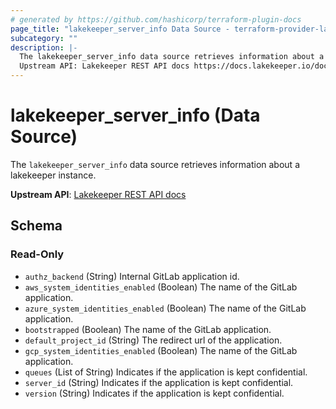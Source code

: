 ```yaml
---
# generated by https://github.com/hashicorp/terraform-plugin-docs
page_title: "lakekeeper_server_info Data Source - terraform-provider-lakekeeper"
subcategory: ""
description: |-
  The lakekeeper_server_info data source retrieves information about a lakekeeper instance.
  Upstream API: Lakekeeper REST API docs https://docs.lakekeeper.io/docs/nightly/api/management/#tag/server/operation/get_server_info
---
```


# lakekeeper_server_info (Data Source)

The `lakekeeper_server_info` data source retrieves information about a lakekeeper instance.

**Upstream API**: [Lakekeeper REST API docs](https://docs.lakekeeper.io/docs/nightly/api/management/#tag/server/operation/get_server_info)



<!-- schema generated by tfplugindocs -->
## Schema

### Read-Only

- `authz_backend` (String) Internal GitLab application id.
- `aws_system_identities_enabled` (Boolean) The name of the GitLab application.
- `azure_system_identities_enabled` (Boolean) The name of the GitLab application.
- `bootstrapped` (Boolean) The name of the GitLab application.
- `default_project_id` (String) The redirect url of the application.
- `gcp_system_identities_enabled` (Boolean) The name of the GitLab application.
- `queues` (List of String) Indicates if the application is kept confidential.
- `server_id` (String) Indicates if the application is kept confidential.
- `version` (String) Indicates if the application is kept confidential.

